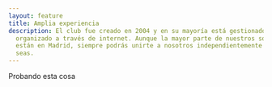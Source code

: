 ```yaml
---
layout: feature
title: Amplia experiencia
description: El club fue creado en 2004 y en su mayoría está gestionado y
  organizado a través de internet. Aunque la mayor parte de nuestros socios
  están en Madrid, siempre podrás unirte a nosotros independientemente de donde
  seas.
---
```

Probando esta cosa